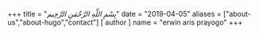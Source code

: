 +++
title = "*بِسْمِ اللَّهِ الرَّحْمَنِ الرَّحِيم*"
date = "2019-04-05"
aliases = ["about-us","about-hugo","contact"]
[ author ]
  name = "erwin aris prayogo"
+++
